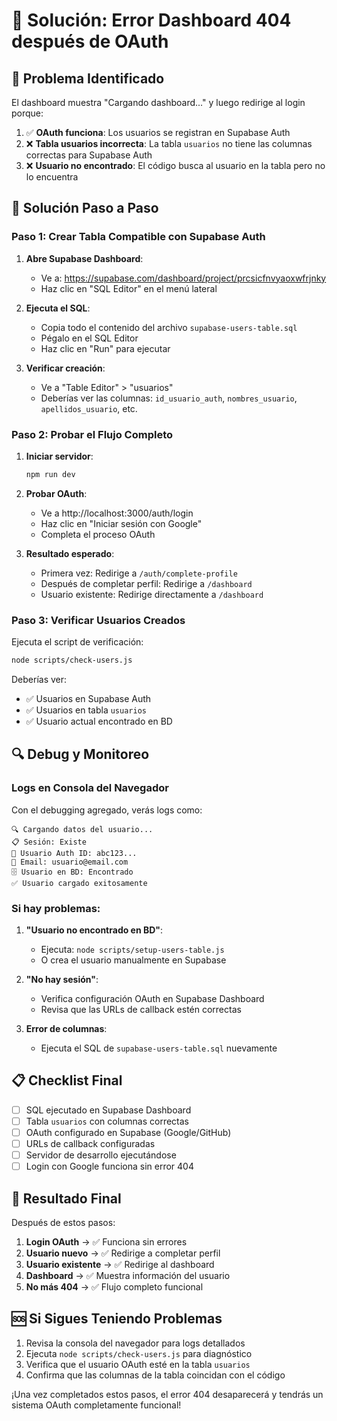 # 🔧 Solución: Error Dashboard 404 después de OAuth

## 🎯 Problema Identificado

El dashboard muestra "Cargando dashboard..." y luego redirige al login porque:

1. ✅ **OAuth funciona**: Los usuarios se registran en Supabase Auth
2. ❌ **Tabla usuarios incorrecta**: La tabla `usuarios` no tiene las columnas correctas para Supabase Auth
3. ❌ **Usuario no encontrado**: El código busca al usuario en la tabla pero no lo encuentra

## 🚀 Solución Paso a Paso

### Paso 1: Crear Tabla Compatible con Supabase Auth

1. **Abre Supabase Dashboard**:
   - Ve a: https://supabase.com/dashboard/project/prcsicfnvyaoxwfrjnky
   - Haz clic en "SQL Editor" en el menú lateral

2. **Ejecuta el SQL**:
   - Copia todo el contenido del archivo `supabase-users-table.sql`
   - Pégalo en el SQL Editor
   - Haz clic en "Run" para ejecutar

3. **Verificar creación**:
   - Ve a "Table Editor" > "usuarios"
   - Deberías ver las columnas: `id_usuario_auth`, `nombres_usuario`, `apellidos_usuario`, etc.

### Paso 2: Probar el Flujo Completo

1. **Iniciar servidor**:
   ```bash
   npm run dev
   ```

2. **Probar OAuth**:
   - Ve a http://localhost:3000/auth/login
   - Haz clic en "Iniciar sesión con Google"
   - Completa el proceso OAuth

3. **Resultado esperado**:
   - Primera vez: Redirige a `/auth/complete-profile`
   - Después de completar perfil: Redirige a `/dashboard`
   - Usuario existente: Redirige directamente a `/dashboard`

### Paso 3: Verificar Usuarios Creados

Ejecuta el script de verificación:
```bash
node scripts/check-users.js
```

Deberías ver:
- ✅ Usuarios en Supabase Auth
- ✅ Usuarios en tabla `usuarios`
- ✅ Usuario actual encontrado en BD

## 🔍 Debug y Monitoreo

### Logs en Consola del Navegador

Con el debugging agregado, verás logs como:
```
🔍 Cargando datos del usuario...
📋 Sesión: Existe
👤 Usuario Auth ID: abc123...
📧 Email: usuario@email.com
🗄️ Usuario en BD: Encontrado
✅ Usuario cargado exitosamente
```

### Si hay problemas:

1. **"Usuario no encontrado en BD"**:
   - Ejecuta: `node scripts/setup-users-table.js`
   - O crea el usuario manualmente en Supabase

2. **"No hay sesión"**:
   - Verifica configuración OAuth en Supabase Dashboard
   - Revisa que las URLs de callback estén correctas

3. **Error de columnas**:
   - Ejecuta el SQL de `supabase-users-table.sql` nuevamente

## 📋 Checklist Final

- [ ] SQL ejecutado en Supabase Dashboard
- [ ] Tabla `usuarios` con columnas correctas
- [ ] OAuth configurado en Supabase (Google/GitHub)
- [ ] URLs de callback configuradas
- [ ] Servidor de desarrollo ejecutándose
- [ ] Login con Google funciona sin error 404

## 🎉 Resultado Final

Después de estos pasos:

1. **Login OAuth** → ✅ Funciona sin errores
2. **Usuario nuevo** → ✅ Redirige a completar perfil
3. **Usuario existente** → ✅ Redirige al dashboard
4. **Dashboard** → ✅ Muestra información del usuario
5. **No más 404** → ✅ Flujo completo funcional

## 🆘 Si Sigues Teniendo Problemas

1. Revisa la consola del navegador para logs detallados
2. Ejecuta `node scripts/check-users.js` para diagnóstico
3. Verifica que el usuario OAuth esté en la tabla `usuarios`
4. Confirma que las columnas de la tabla coincidan con el código

¡Una vez completados estos pasos, el error 404 desaparecerá y tendrás un sistema OAuth completamente funcional!